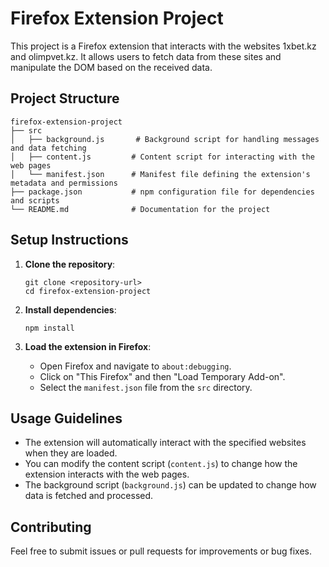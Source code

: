 # Firefox Extension Project

This project is a Firefox extension that interacts with the websites 1xbet.kz and olimpvet.kz. It allows users to fetch data from these sites and manipulate the DOM based on the received data.

## Project Structure

```
firefox-extension-project
├── src
│   ├── background.js       # Background script for handling messages and data fetching
│   ├── content.js         # Content script for interacting with the web pages
│   └── manifest.json      # Manifest file defining the extension's metadata and permissions
├── package.json           # npm configuration file for dependencies and scripts
└── README.md              # Documentation for the project
```

## Setup Instructions

1. **Clone the repository**:
   ```
   git clone <repository-url>
   cd firefox-extension-project
   ```

2. **Install dependencies**:
   ```
   npm install
   ```

3. **Load the extension in Firefox**:
   - Open Firefox and navigate to `about:debugging`.
   - Click on "This Firefox" and then "Load Temporary Add-on".
   - Select the `manifest.json` file from the `src` directory.

## Usage Guidelines

- The extension will automatically interact with the specified websites when they are loaded.
- You can modify the content script (`content.js`) to change how the extension interacts with the web pages.
- The background script (`background.js`) can be updated to change how data is fetched and processed.

## Contributing

Feel free to submit issues or pull requests for improvements or bug fixes.